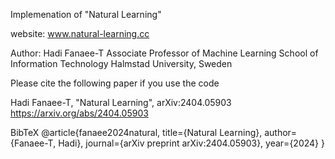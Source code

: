 Implemenation of "Natural Learning"

website: www.natural-learning.cc

Author: Hadi Fanaee-T
Associate Professor of Machine Learning
School of Information Technology
Halmstad University, Sweden

Please cite the following paper if you use the code

Hadi Fanaee-T, "Natural Learning", arXiv:2404.05903
https://arxiv.org/abs/2404.05903

BibTeX
 @article{fanaee2024natural,
   title={Natural Learning},
   author={Fanaee-T, Hadi},
   journal={arXiv preprint arXiv:2404.05903},
   year={2024}
}
